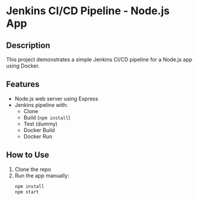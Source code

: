 # Jenkins CI/CD Pipeline - Node.js App

## Description
This project demonstrates a simple Jenkins CI/CD pipeline for a Node.js app using Docker.

## Features
- Node.js web server using Express
- Jenkins pipeline with:
  - Clone
  - Build (`npm install`)
  - Test (dummy)
  - Docker Build
  - Docker Run

## How to Use
1. Clone the repo
2. Run the app manually:
   ```bash
   npm install
   npm start
